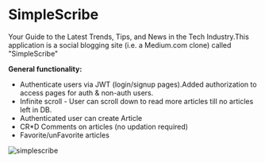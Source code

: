 # SimpleScribe
Your Guide to the Latest Trends, Tips, and News in the Tech Industry.This application is a social blogging site (i.e. a Medium.com clone) called "SimpleScribe"


**General functionality:**

- Authenticate users via JWT (login/signup pages).Added authorization to access pages for auth & non-auth users.
- Infinite scroll - User can scroll down to read more articles till no articles left in DB.
- Authenticated user can create Article
- CR*D Comments on articles (no updation required)
- Favorite/unFavorite articles
 
![simplescribe](https://user-images.githubusercontent.com/93306066/223956208-80237497-03f9-4df9-b965-9db48a8a7a75.png)
